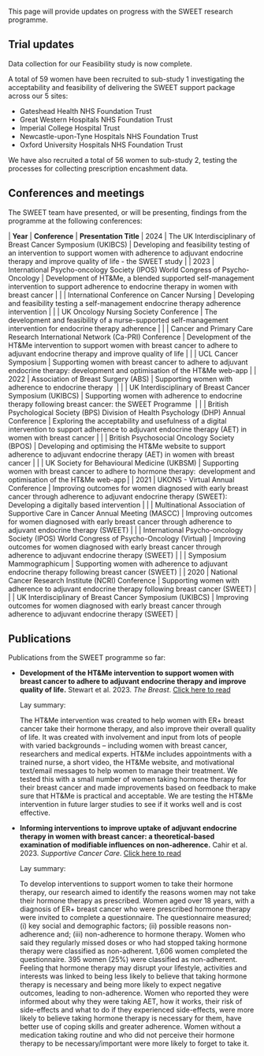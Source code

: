 This page will provide updates on progress with the SWEET research programme.

## Trial updates

Data collection for our Feasibility study is now complete.

A total of 59 women have been recruited to sub-study 1 investigating the acceptability and feasibility of delivering the SWEET support package across our 5 sites:

- Gateshead Health NHS Foundation Trust
- Great Western Hospitals NHS Foundation Trust
- Imperial College Hospital Trust
- Newcastle-upon-Tyne Hospitals NHS Foundation Trust
- Oxford University Hospitals NHS Foundation Trust

We have also recruited a total of 56 women to sub-study 2, testing the processes for collecting prescription encashment data.

## Conferences and meetings

The SWEET team have presented, or will be presenting, findings from the programme at the following conferences:

| <b>Year</b> | <b>Conference</b> | <b>Presentation Title</b>
| 2024 | The UK Interdisciplinary of Breast Cancer Symposium (UKIBCS) | Developing and feasibility testing of an intervention to support women with adherence to adjuvant endocrine therapy and improve quality of life - the SWEET study |
| 2023 | International Psycho-oncology Society (IPOS) World Congress of Psycho-Oncology | Development of HT&Me, a blended supported self-management intervention to support adherence to endocrine therapy in women with breast cancer |
| | International Conference on Cancer Nursing | Developing and feasibility testing a self-management endocrine therapy adherence intervention |
| | UK Oncology Nursing Society Conference | The development and feasibility of a nurse-supported self-management intervention for endocrine therapy adherence |
| | Cancer and Primary Care Research International Network (Ca-PRI) Conference | Development of the HT&Me intervention to support women with breast cancer to adhere to adjuvant endocrine therapy and improve quality of life |
| | UCL Cancer Symposium | Supporting women with breast cancer to adhere to adjuvant endocrine therapy: development and optimisation of the HT&Me web-app |
| 2022 | Association of Breast Surgery (ABS) | Supporting women with adherence to endocrine therapy  |
| | UK Interdisciplinary of Breast Cancer Symposium (UKIBCS) | Supporting women with adherence to endocrine therapy following breast cancer: the SWEET Programme  |
| | British Psychological Society (BPS) Division of Health Psychology (DHP) Annual Conference | Exploring the acceptability and usefulness of a digital intervention to support adherence to adjuvant endocrine therapy (AET) in women with breast cancer |
| | British Psychosocial Oncology Society (BPOS) | Developing and optimising the HT&Me website to support adherence to adjuvant endocrine therapy (AET) in women with breast cancer |
| | UK Society for Behavioural Medicine (UKBSM) | Supporting women with breast cancer to adhere to hormone therapy:  development and optimisation of the HT&Me web-app |
| 2021 | UKONS - Virtual Annual Conference | Improving outcomes for women diagnosed with early breast cancer through adherence to adjuvant endocrine therapy (SWEET): Developing a digitally based intervention |
| | Multinational Association of Supportive Care in Cancer Annual Meeting (MASCC) | Improving outcomes for women diagnosed with early breast cancer through adherence to adjuvant endocrine therapy (SWEET) |
| | International Psycho-oncology Society (IPOS) World Congress of Psycho-Oncology (Virtual) | Improving outcomes for women diagnosed with early breast cancer through adherence to adjuvant endocrine therapy (SWEET) |
| | Symposium Mammographicum | Supporting women with adherence to adjuvant endocrine therapy following breast cancer (SWEET) |
| 2020 | National Cancer Research Institute (NCRI) Conference | Supporting women with adherence to adjuvant endocrine therapy following breast cancer (SWEET) |
| | UK Interdisciplinary of Breast Cancer Symposium (UKIBCS) | Improving outcomes for women diagnosed with early breast cancer through adherence to adjuvant endocrine therapy (SWEET) |

## Publications

Publications from the SWEET programme so far:

- <b>Development of the HT&Me intervention to support women with breast cancer to adhere to adjuvant endocrine therapy and improve quality of life.</b> Stewart et al. 2023. <em>The Breast</em>. [Click here to read](https://www.sciencedirect.com/science/article/pii/S0960977623005039)

  Lay summary:

  The HT&Me intervention was created to help women with ER+ breast cancer take their hormone therapy, and also improve their overall quality of life. It was created with involvement and input from lots of people with varied backgrounds – including women with breast cancer, researchers and medical experts. HT&Me includes appointments with a trained nurse, a short video, the HT&Me website, and motivational text/email messages to help women to manage their treatment. We tested this with a small number of women taking hormone therapy for their breast cancer and made improvements based on feedback to make sure that HT&Me is practical and acceptable. We are testing the HT&Me intervention in future larger studies to see if it works well and is cost effective.

- <b>Informing interventions to improve uptake of adjuvant endocrine therapy in women with breast cancer: a theoretical-based examination of modifiable influences on non-adherence.</b> Cahir et al. 2023. <em>Supportive Cancer Care</em>. [Click here to read](https://pubmed.ncbi.nlm.nih.gov/36869943/)

  Lay summary:

  To develop interventions to support women to take their hormone therapy, our research aimed to identify the reasons women may not take their hormone therapy as prescribed. Women aged over 18 years, with a diagnosis of ER+ breast cancer who were prescribed hormone therapy were invited to complete a questionnaire. The questionnaire measured; (i) key social and demographic factors; (ii) possible reasons non-adherence and; (iii) non-adherence to hormone therapy. Women who said they regularly missed doses or who had stopped taking hormone therapy were classified as non-adherent. 1,606 women completed the questionnaire. 395 women (25%) were classified as non-adherent. Feeling that hormone therapy may disrupt your lifestyle, activities and interests was linked to being less likely to believe that taking hormone therapy is necessary and being more likely to expect negative outcomes, leading to non-adherence. Women who reported they were informed about why they were taking AET, how it works, their risk of side-effects and what to do if they experienced side-effects, were more likely to believe taking hormone therapy is necessary for them, have better use of coping skills and greater adherence. Women without a medication taking routine and who did not perceive their hormone therapy to be necessary/important were more likely to forget to take it.
